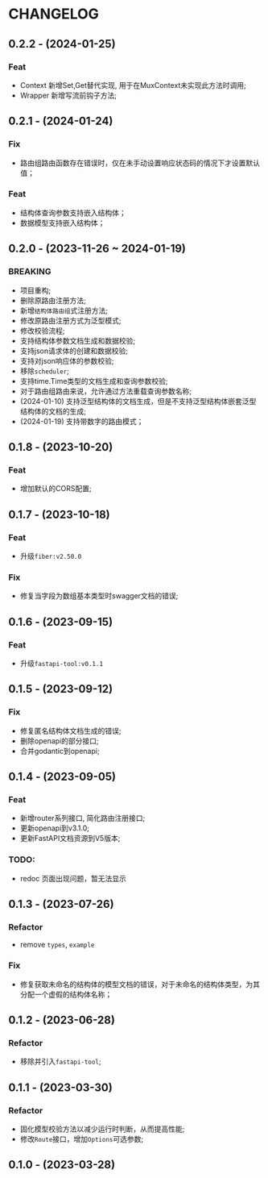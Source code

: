 # CHANGELOG

## 0.2.2 - (2024-01-25)

### Feat

- Context 新增Set,Get替代实现, 用于在MuxContext未实现此方法时调用;
- Wrapper 新增写流前钩子方法;

## 0.2.1 - (2024-01-24)

### Fix

- 路由组路由函数存在错误时，仅在未手动设置响应状态码的情况下才设置默认值；

### Feat

- 结构体查询参数支持嵌入结构体；
- 数据模型支持嵌入结构体；

## 0.2.0 - (2023-11-26 ~ 2024-01-19)

### BREAKING

- 项目重构;
- 删除原路由注册方法;
- 新增`结构体路由组`式注册方法;
- 修改原路由注册方式为泛型模式;
- 修改校验流程;
- 支持结构体参数文档生成和数据校验;
- 支持json请求体的创建和数据校验;
- 支持对json响应体的参数校验;
- 移除`scheduler`;
- 支持time.Time类型的文档生成和查询参数校验;
- 对于路由组路由来说，允许通过方法重载查询参数名称;
- (2024-01-10) 支持泛型结构体的文档生成，但是不支持泛型结构体嵌套泛型结构体的文档的生成;
- (2024-01-19) 支持带数字的路由模式；

## 0.1.8 - (2023-10-20)

### Feat

- 增加默认的CORS配置;

## 0.1.7 - (2023-10-18)

### Feat

- 升级`fiber:v2.50.0`

### Fix

- 修复当字段为数组基本类型时swagger文档的错误;

## 0.1.6 - (2023-09-15)

### Feat

- 升级`fastapi-tool:v0.1.1`

## 0.1.5 - (2023-09-12)

### Fix

- 修复匿名结构体文档生成的错误;
- 删除openapi的部分接口;
- 合并godantic到openapi;

## 0.1.4 - (2023-09-05)

### Feat

- 新增router系列接口, 简化路由注册接口;
- 更新openapi到v3.1.0;
- 更新FastAPI文档资源到V5版本;

### TODO:

- redoc 页面出现问题，暂无法显示

## 0.1.3 - (2023-07-26)

### Refactor

- remove `types`, `example`

### Fix

- 修复获取未命名的结构体的模型文档的错误，对于未命名的结构体类型，为其分配一个虚假的结构体名称；

## 0.1.2 - (2023-06-28)

### Refactor

- 移除并引入`fastapi-tool`;

## 0.1.1 - (2023-03-30)

### Refactor

- 固化模型校验方法以减少运行时判断，从而提高性能;
- 修改`Route`接口，增加`Options`可选参数;

## 0.1.0 - (2023-03-28)